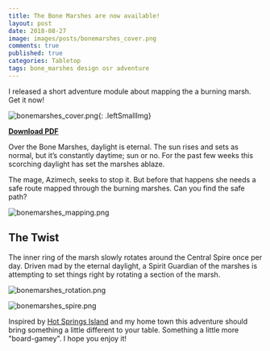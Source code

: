 ```yaml
---
title: The Bone Marshes are now available!
layout: post
date: 2018-08-27
image: images/posts/bonemarshes_cover.png
comments: true
published: true
categories: Tabletop
tags: bone_marshes design osr adventure
---
```


I released a short adventure module about mapping the a burning marsh. Get it now!

![bonemarshes_cover.png]({{site.url}}/images/posts/bonemarshes_cover.png){: .leftSmallImg}

[**Download PDF**]({{site.url}}/files/BoneMarshes.pdf)

Over the Bone Marshes, daylight is eternal. The sun rises and sets as normal, but it’s constantly daytime; sun or no. For the past few weeks this scorching daylight has set the marshes ablaze.

The mage, Azimech, seeks to stop it. But before that happens she needs a safe route mapped through the burning marshes. Can you find the safe path?

![bonemarshes_mapping.png]({{site.url}}/images/posts/bonemarshes_mapping.png)

## The Twist 

The inner ring of the marsh slowly rotates around the Central Spire once per day. Driven mad by the eternal daylight, a Spirit Guardian of the marshes is attempting to set things right by rotating a section of the marsh.

![bonemarshes_rotation.png]({{site.url}}/images/posts/bonemarshes_rotation.png)

![bonemarshes_spire.png]({{site.url}}/images/posts/bonemarshes_spire.png)

Inspired by [Hot Springs Island](https://technicalgrimoire.com/david/2017/10/HotSpringsIsland) and my home town this adventure should bring something a little different to your table. Something a little more "board-gamey". I hope you enjoy it! 